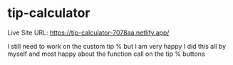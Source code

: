 # tip-calculator

Live Site URL: https://tip-calculator-7078aa.netlify.app/

I still need to work on the custom tip % but I am very happy I did this all by myself and most happy about the function call on the tip % buttons
